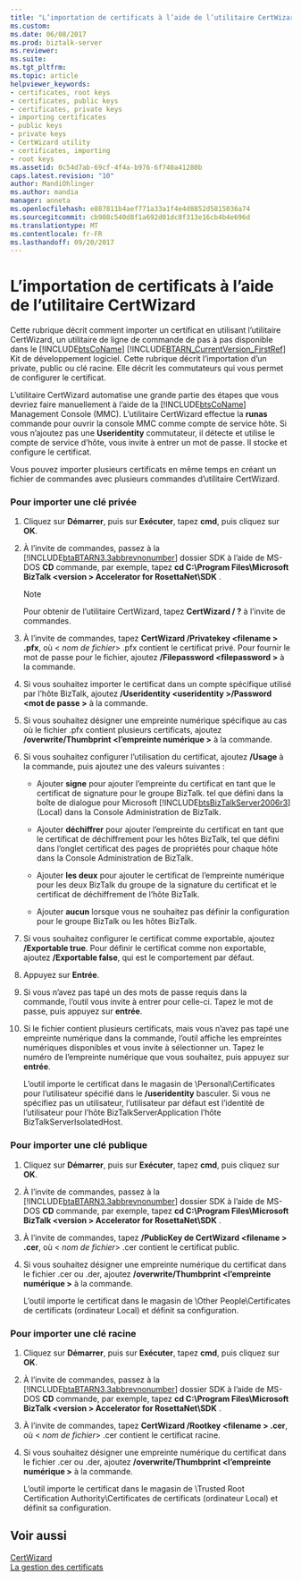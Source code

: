 ```yaml
---
title: "L’importation de certificats à l’aide de l’utilitaire CertWizard | Documents Microsoft"
ms.custom: 
ms.date: 06/08/2017
ms.prod: biztalk-server
ms.reviewer: 
ms.suite: 
ms.tgt_pltfrm: 
ms.topic: article
helpviewer_keywords:
- certificates, root keys
- certificates, public keys
- certificates, private keys
- importing certificates
- public keys
- private keys
- CertWizard utility
- certificates, importing
- root keys
ms.assetid: 0c54d7ab-69cf-4f4a-b976-6f740a41280b
caps.latest.revision: "10"
author: MandiOhlinger
ms.author: mandia
manager: anneta
ms.openlocfilehash: e887811b4aef771a33a1f4e4d8852d5815036a74
ms.sourcegitcommit: cb908c540d8f1a692d01dc8f313e16cb4b4e696d
ms.translationtype: MT
ms.contentlocale: fr-FR
ms.lasthandoff: 09/20/2017
---
```

# <a name="importing-certificates-using-the-certwizard-utility"></a>L’importation de certificats à l’aide de l’utilitaire CertWizard
Cette rubrique décrit comment importer un certificat en utilisant l’utilitaire CertWizard, un utilitaire de ligne de commande de pas à pas disponible dans le [!INCLUDE[btsCoName](../../includes/btsconame-md.md)] [!INCLUDE[BTARN_CurrentVersion_FirstRef](../../includes/btarn-currentversion-firstref-md.md)] Kit de développement logiciel. Cette rubrique décrit l’importation d’un private, public ou clé racine. Elle décrit les commutateurs qui vous permet de configurer le certificat.  
  
 L’utilitaire CertWizard automatise une grande partie des étapes que vous devriez faire manuellement à l’aide de la [!INCLUDE[btsCoName](../../includes/btsconame-md.md)] Management Console (MMC). L’utilitaire CertWizard effectue la **runas** commande pour ouvrir la console MMC comme compte de service hôte. Si vous n’ajoutez pas une **Useridentity** commutateur, il détecte et utilise le compte de service d’hôte, vous invite à entrer un mot de passe. Il stocke et configure le certificat.  
  
 Vous pouvez importer plusieurs certificats en même temps en créant un fichier de commandes avec plusieurs commandes d’utilitaire CertWizard.  
  
### <a name="to-import-a-private-key"></a>Pour importer une clé privée  
  
1.  Cliquez sur **Démarrer**, puis sur **Exécuter**, tapez **cmd**, puis cliquez sur **OK**.  
  
2.  À l’invite de commandes, passez à la [!INCLUDE[btaBTARN3.3abbrevnonumber](../../includes/btabtarn3-3abbrevnonumber-md.md)] dossier SDK à l’aide de MS-DOS **CD** commande, par exemple, tapez **cd C:\Program Files\Microsoft BizTalk \<version > Accelerator for RosettaNet\SDK** .  
  
    > [!NOTE]
    >  Pour obtenir de l’utilitaire CertWizard, tapez **CertWizard / ?** à l’invite de commandes.  
  
3.  À l’invite de commandes, tapez **CertWizard /Privatekey \<filename > .pfx**, où \< *nom de fichier*> .pfx contient le certificat privé. Pour fournir le mot de passe pour le fichier, ajoutez **/Filepassword \<filepassword >** à la commande.  
  
4.  Si vous souhaitez importer le certificat dans un compte spécifique utilisé par l’hôte BizTalk, ajoutez **/Useridentity \<useridentity >/Password \<mot de passe >** à la commande.  
  
5.  Si vous souhaitez désigner une empreinte numérique spécifique au cas où le fichier .pfx contient plusieurs certificats, ajoutez **/overwrite/Thumbprint \<l’empreinte numérique >** à la commande.  
  
6.  Si vous souhaitez configurer l’utilisation du certificat, ajoutez **/Usage** à la commande, puis ajoutez une des valeurs suivantes :  
  
    -   Ajouter **signe** pour ajouter l’empreinte du certificat en tant que le certificat de signature pour le groupe BizTalk. tel que défini dans la boîte de dialogue pour Microsoft [!INCLUDE[btsBizTalkServer2006r3](../../includes/btsbiztalkserver2006r3-md.md)] (Local) dans la Console Administration de BizTalk.  
  
    -   Ajouter **déchiffrer** pour ajouter l’empreinte du certificat en tant que le certificat de déchiffrement pour les hôtes BizTalk, tel que défini dans l’onglet certificat des pages de propriétés pour chaque hôte dans la Console Administration de BizTalk.  
  
    -   Ajouter **les deux** pour ajouter le certificat de l’empreinte numérique pour les deux BizTalk du groupe de la signature du certificat et le certificat de déchiffrement de l’hôte BizTalk.  
  
    -   Ajouter **aucun** lorsque vous ne souhaitez pas définir la configuration pour le groupe BizTalk ou les hôtes BizTalk.  
  
7.  Si vous souhaitez configurer le certificat comme exportable, ajoutez **/Exportable true**. Pour définir le certificat comme non exportable, ajoutez **/Exportable false**, qui est le comportement par défaut.  
  
8.  Appuyez sur **Entrée**.  
  
9. Si vous n’avez pas tapé un des mots de passe requis dans la commande, l’outil vous invite à entrer pour celle-ci. Tapez le mot de passe, puis appuyez sur **entrée**.  
  
10. Si le fichier contient plusieurs certificats, mais vous n’avez pas tapé une empreinte numérique dans la commande, l’outil affiche les empreintes numériques disponibles et vous invite à sélectionner un. Tapez le numéro de l’empreinte numérique que vous souhaitez, puis appuyez sur **entrée**.  
  
     L’outil importe le certificat dans le magasin de \Personal\Certificates pour l’utilisateur spécifié dans le **/useridentity** basculer. Si vous ne spécifiez pas un utilisateur, l’utilisateur par défaut est l’identité de l’utilisateur pour l’hôte BizTalkServerApplication l’hôte BizTalkServerIsolatedHost.  
  
### <a name="to-import-a-public-key"></a>Pour importer une clé publique  
  
1.  Cliquez sur **Démarrer**, puis sur **Exécuter**, tapez **cmd**, puis cliquez sur **OK**.  
  
2.  À l’invite de commandes, passez à la [!INCLUDE[btaBTARN3.3abbrevnonumber](../../includes/btabtarn3-3abbrevnonumber-md.md)] dossier SDK à l’aide de MS-DOS **CD** commande, par exemple, tapez **cd C:\Program Files\Microsoft BizTalk \<version > Accelerator for RosettaNet\SDK** .  
  
3.  À l’invite de commandes, tapez **/PublicKey de CertWizard \<filename > .cer**, où \< *nom de fichier*> .cer contient le certificat public.  
  
4.  Si vous souhaitez désigner une empreinte numérique du certificat dans le fichier .cer ou .der, ajoutez **/overwrite/Thumbprint \<l’empreinte numérique >** à la commande.  
  
     L’outil importe le certificat dans le magasin de \Other People\Certificates de certificats (ordinateur Local) et définit sa configuration.  
  
### <a name="to-import-a-root-key"></a>Pour importer une clé racine  
  
1.  Cliquez sur **Démarrer**, puis sur **Exécuter**, tapez **cmd**, puis cliquez sur **OK**.  
  
2.  À l’invite de commandes, passez à la [!INCLUDE[btaBTARN3.3abbrevnonumber](../../includes/btabtarn3-3abbrevnonumber-md.md)] dossier SDK à l’aide de MS-DOS **CD** commande, par exemple, tapez **cd C:\Program Files\Microsoft BizTalk \<version > Accelerator for RosettaNet\SDK** .  
  
3.  À l’invite de commandes, tapez **CertWizard /Rootkey \<filename > .cer**, où \< *nom de fichier*> .cer contient le certificat racine.  
  
4.  Si vous souhaitez désigner une empreinte numérique du certificat dans le fichier .cer ou .der, ajoutez **/overwrite/Thumbprint \<l’empreinte numérique >** à la commande.  
  
     L’outil importe le certificat dans le magasin de \Trusted Root Certification Authority\Certificates de certificats (ordinateur Local) et définit sa configuration.  
  
## <a name="see-also"></a>Voir aussi  
 [CertWizard](../../adapters-and-accelerators/accelerator-rosettanet/certwizard.md)   
 [La gestion des certificats](../../adapters-and-accelerators/accelerator-rosettanet/managing-certificates1.md)
